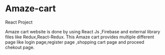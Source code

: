 # Amaze-cart
React Project

Amaze cart website is done by using React Js ,Firebase and external library files like Redux,React-Redux.
This Amaze cart provides multiple different page like login page,register page ,shopping cart page and proceed chekout page.